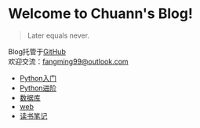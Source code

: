 # Welcome to Chuann's Blog!  

> Later equals never.            

Blog托管于[GitHub](https://github.com/fangmingc/ChuannBlog)    
欢迎交流：fangming99@outlook.com    

* [Python入门](Beginning_of_Python/README.md)
* [Python进阶](Intermediate_Python/README.md)
* [数据库](Database/README.md)
* [web](Web/README.md)
* [读书笔记](Reading_notes/README.md)



